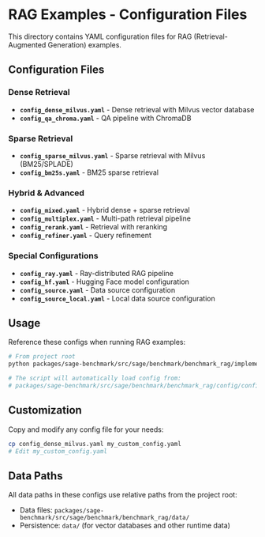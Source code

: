 # RAG Examples - Configuration Files

This directory contains YAML configuration files for RAG (Retrieval-Augmented Generation) examples.

## Configuration Files

### Dense Retrieval
- **`config_dense_milvus.yaml`** - Dense retrieval with Milvus vector database
- **`config_qa_chroma.yaml`** - QA pipeline with ChromaDB

### Sparse Retrieval
- **`config_sparse_milvus.yaml`** - Sparse retrieval with Milvus (BM25/SPLADE)
- **`config_bm25s.yaml`** - BM25 sparse retrieval

### Hybrid & Advanced
- **`config_mixed.yaml`** - Hybrid dense + sparse retrieval
- **`config_multiplex.yaml`** - Multi-path retrieval pipeline
- **`config_rerank.yaml`** - Retrieval with reranking
- **`config_refiner.yaml`** - Query refinement

### Special Configurations
- **`config_ray.yaml`** - Ray-distributed RAG pipeline
- **`config_hf.yaml`** - Hugging Face model configuration
- **`config_source.yaml`** - Data source configuration
- **`config_source_local.yaml`** - Local data source configuration

## Usage

Reference these configs when running RAG examples:

```bash
# From project root
python packages/sage-benchmark/src/sage/benchmark/benchmark_rag/implementations/qa_dense_retrieval_milvus.py

# The script will automatically load config from:
# packages/sage-benchmark/src/sage/benchmark/benchmark_rag/config/config_dense_milvus.yaml
```

## Customization

Copy and modify any config file for your needs:

```bash
cp config_dense_milvus.yaml my_custom_config.yaml
# Edit my_custom_config.yaml
```

## Data Paths

All data paths in these configs use relative paths from the project root:
- Data files: `packages/sage-benchmark/src/sage/benchmark/benchmark_rag/data/`
- Persistence: `data/` (for vector databases and other runtime data)

